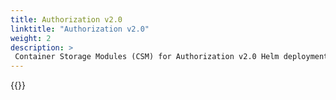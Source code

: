 ```yaml
---
title: Authorization v2.0
linktitle: "Authorization v2.0" 
weight: 2
description: >
 Container Storage Modules (CSM) for Authorization v2.0 Helm deployment
---
```


{{<include file="content/v1/getting-started/installation/helm/modules/authorizationv2-0.md" hideIds="1,2">}}
